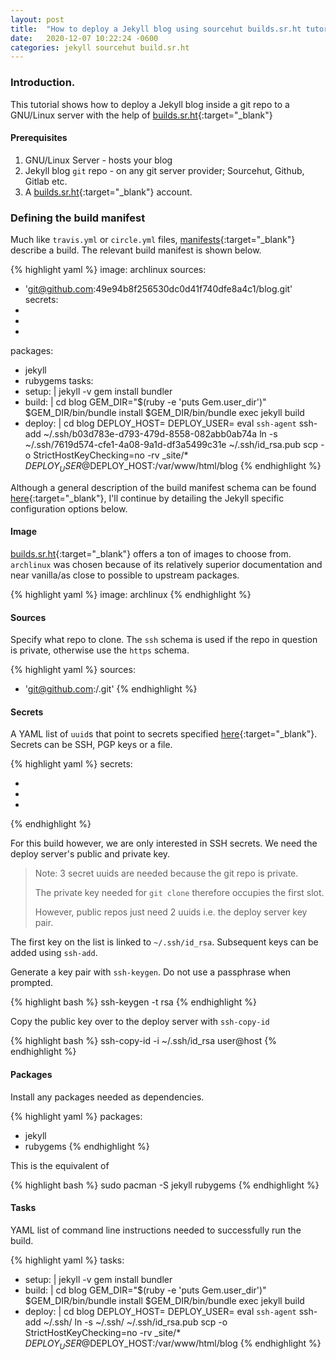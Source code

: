 ```yaml
---
layout: post
title:  "How to deploy a Jekyll blog using sourcehut builds.sr.ht tutorial"
date:   2020-12-07 10:22:24 -0600
categories: jekyll sourcehut build.sr.ht
---
```

### Introduction.

This tutorial shows how to deploy a Jekyll blog inside a git repo to a GNU/Linux server with the help of [builds.sr.ht][builds.sr.ht]{:target="_blank"}

#### Prerequisites

1. GNU/Linux Server - hosts your blog
2. Jekyll blog `git` repo - on any git server provider; Sourcehut, Github, Gitlab etc.
3. A [builds.sr.ht][builds.sr.ht]{:target="_blank"} account.

### Defining the build manifest

Much like `travis.yml` or `circle.yml` files, [manifests][man.builds.sr.ht-build-manifests]{:target="_blank"} describe a build. The relevant build manifest is shown below.

{% highlight yaml %}
image: archlinux
sources:
  - 'git@github.com:49e94b8f256530dc0d41f740dfe8a4c1/blog.git'
secrets:
  - <secret-uuid-1>
  - <secret-uuid-2>
  - <secret-uuid-3>
packages:
  - jekyll
  - rubygems
tasks:
  - setup: |
      jekyll -v
      gem install bundler
  - build: |
      cd blog
      GEM_DIR="$(ruby -e 'puts Gem.user_dir')"
      $GEM_DIR/bin/bundle install
      $GEM_DIR/bin/bundle exec jekyll build
  - deploy: |
      cd blog
      DEPLOY_HOST=<host>
      DEPLOY_USER=<user>
      eval `ssh-agent`
      ssh-add ~/.ssh/b03d783e-d793-479d-8558-082abb0ab74a
      ln -s ~/.ssh/7619d574-cfe1-4a08-9a1d-df3a5499c31e ~/.ssh/id_rsa.pub
      scp -o StrictHostKeyChecking=no -rv _site/* $DEPLOY_USER@$DEPLOY_HOST:/var/www/html/blog
{% endhighlight %}

Although a general description of the build manifest schema can be found [here][man.builds.sr.ht-build-manifests]{:target="_blank"}, I'll continue by detailing the Jekyll specific configuration options below.

#### Image

[builds.sr.ht][builds.sr.ht]{:target="_blank"} offers a ton of images to choose from. `archlinux` was chosen because of its relatively superior documentation and near vanilla/as close to possible to upstream packages.

{% highlight yaml %}
image: archlinux
{% endhighlight %}

#### Sources

Specify what repo to clone. The `ssh` schema is used if the repo in question is private, otherwise use the `https` schema.

{% highlight yaml %}
sources:
  - 'git@github.com:<username>/<repo>.git'
{% endhighlight %}

#### Secrets

A YAML list of `uuid`s that point to secrets specified [here][builds.sr.ht-secrets]{:target="_blank"}. Secrets can be SSH, PGP keys or a file. 

{% highlight yaml %}
secrets:
  - <secret-uuid-1>
  - <secret-uuid-2>
  - <secret-uuid-3>
{% endhighlight %}

For this build however, we are only interested in SSH secrets. We need the deploy server's public and private key.

> Note:
> 3 secret uuids are needed because the git repo is private. 
> 
> The private key needed for `git clone` therefore occupies the first slot. 
> 
> However, public repos just need 2 uuids i.e. the deploy server key pair.

The first key on the list is linked to `~/.ssh/id_rsa`. Subsequent keys can be added using `ssh-add`.

Generate a key pair with `ssh-keygen`. Do not use a passphrase when prompted.

{% highlight bash %}
ssh-keygen -t rsa
{% endhighlight %}

Copy the public key over to the deploy server with `ssh-copy-id`

{% highlight bash %}
ssh-copy-id -i ~/.ssh/id_rsa user@host
{% endhighlight %}

#### Packages

Install any packages needed as dependencies.

{% highlight yaml %}
packages:
  - jekyll
  - rubygems
{% endhighlight %}

This is the equivalent of

{% highlight bash %}
sudo pacman -S jekyll rubygems
{% endhighlight %}

#### Tasks

YAML list of command line instructions needed to successfully run the build.

{% highlight yaml %}
tasks:
  - setup: |
      jekyll -v
      gem install bundler
  - build: |
      cd blog
      GEM_DIR="$(ruby -e 'puts Gem.user_dir')"
      $GEM_DIR/bin/bundle install
      $GEM_DIR/bin/bundle exec jekyll build
  - deploy: |
      cd blog
      DEPLOY_HOST=<host>
      DEPLOY_USER=<user>
      eval `ssh-agent`
      ssh-add ~/.ssh/<secret-uuid-2>
      ln -s ~/.ssh/<secret-uuid-3> ~/.ssh/id_rsa.pub
      scp -o StrictHostKeyChecking=no -rv _site/* $DEPLOY_USER@$DEPLOY_HOST:/var/www/html/blog
{% endhighlight %}

[builds.sr.ht]: https://builds.sr.ht
[builds.sr.ht-secrets]: https://builds.sr.ht/secrets
[man.builds.sr.ht-supported-images]: https://man.sr.ht/builds.sr.ht/compatibility.md
[man.builds.sr.ht-build-manifests]: https://man.sr.ht/builds.sr.ht/#build-manifests
[jekyll-docs]: https://jekyllrb.com/docs/home
[jekyll-gh]:   https://github.com/jekyll/jekyll
[jekyll-talk]: https://talk.jekyllrb.com/
